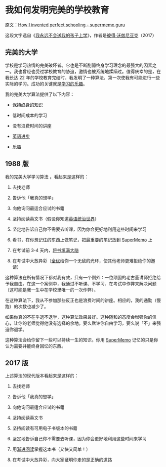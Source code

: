 # 我如何发明完美的学校教育

原文：[How I invented perfect schooling - supermemo.guru](https://supermemo.guru/wiki/How_I_invented_perfect_schooling)

这段文字选自《[我永远不会送我的孩子上学](https://supermemo.guru/wiki/Problem_of_Schooling)》，作者是[彼得·沃兹尼亚克](https://supermemo.guru/wiki/Piotr_Wozniak)（2017）

## 完美的大学

学校是学习热情的完美破坏者。它也是不断削弱终身学习理念的最强大的因素之一。我也曾经也受过学校教育的胁迫，激情也被系统地蹂躏过。值得庆幸的是，在我长达 22 年的学校教育完结时，我发明了一种算法，第一次使我有可能进行一些实际的学习。成功的关键就是[学习的乐趣](https://supermemo.guru/wiki/Pleasure_of_learning)。

我的完美大学算法提供了以下内容：

- [保持终身的知识](https://supermemo.guru/wiki/SuperMemo)

- 低时间成本的学习

- 没有浪费时间的讲座

- [英语进步](https://supermemo.guru/wiki/Schools_are_useless_in_teaching_English)

- [乐趣](https://supermemo.guru/wiki/Pleasure_of_learning)

## 1988 版

我的完美大学学习算法 ，看起来是这样的：

1. 去找老师

2. 告诉他「我真的想学」

3. 向他询问最适合应试的书籍

4. 坚持阅读英文书（假设你知道[英语统治世界](https://supermemo.guru/wiki/Schools_are_useless_in_teaching_English)）

5. 坚定地告诉自己你不需要去听课，因为你会更好地利用这些时间来学习

6. 看书，在你想记住的东西上做笔记，把最重要的笔记放到 [SuperMemo](https://supermemo.guru/wiki/SuperMemo) 上

7. 在考试前 3-4 天内，[将书填满大脑](https://supermemo.guru/wiki/Serendipitous_impact_of_mindless_cramming)

8. 在考试中大放异彩（[全优](https://supermemo.guru/wiki/Dangers_of_being_a_Straight_A_student)给你一个无敌的光环，使其他老师更难拒绝你的邀请）

这种算法在所有情况下都对我有效，只有一个例外：一位顽固的老古董讲师拒绝给予我自由。在这一个案例中，我通过不听课、不学习、在考试中作弊来解决问题（这可能是我一生中在学校里唯一的一次作弊）。

在这种算法下，我从不参加那些反正也是浪费时间的讲座。相应的，我的通勤（慢跑）的次数也减少了。

如果你真的不在乎退不退学，这种算法效果最好。这种随和的态度会增强你的信心，让你的老师觉得他没有选择的余地。要么默许你自由学习，要么说「不」来强迫你退学。

这种算法会给你留下一些可以持续一生的知识。你用 [SuperMemo](https://supermemo.guru/wiki/SuperMemo) 记忆的只是你认为需要并能终身回忆的东西。

## 2017 版

上述算法的现代版本看起来是这样的：

1. 去找老师

2. 告诉他「我真的想学」

3. 向他询问最适合应试的书籍

4. 坚持阅读英文书

5. 坚持阅读有可用电子书版本的书籍

6. 坚定地告诉自己你不需要去听课，因为你会更好地利用这些时间来学习

7. 用[渐进阅读](https://supermemo.guru/wiki/Incremental_reading)掌握这本书（又快又简单！）

8. 在考试中大放异彩，向大家证明你走的是正确的道路